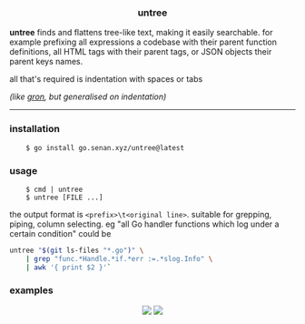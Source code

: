 <h3 align=center><b>untree</b></h3>

<b>untree</b> finds and flattens tree-like text, making it easily searchable. for example prefixing all expressions a codebase with their parent function definitions, all HTML tags with their parent tags, or JSON objects their parent keys names.

all that's required is indentation with spaces or tabs

<i>(like <a href="https://github.com/tomnomnom/gron">gron</a>, but generalised on indentation)</i>

---

### installation

```
    $ go install go.senan.xyz/untree@latest
```

### usage

```
    $ cmd | untree
    $ untree [FILE ...]
```

the output format is `<prefix>\t<original line>`. suitable for grepping, piping, column selecting. eg "all Go handler functions which log under a certain condition" could be

```bash
untree "$(git ls-files "*.go")" \
    | grep "func.*Handle.*if.*err :=.*slog.Info" \
    | awk '{ print $2 }'`
```

### examples

<p float="left" align=center>
  <img src="https://github.com/sentriz/untree/assets/6832539/5af5ed5f-e0a0-4f10-a633-2f5a4adfc5cb" />
  <img src="https://github.com/sentriz/untree/assets/6832539/a15c8adf-6319-4ce1-9d17-f88d441c335e" />
</p>
